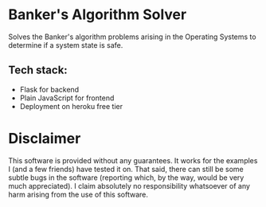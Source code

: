# Banker's Algorithm Solver

Solves the Banker's algorithm problems arising in the Operating Systems to determine if a system state is safe. 

## Tech stack:
* Flask for backend
* Plain JavaScript for frontend
* Deployment on heroku free tier

# Disclaimer
This software is provided without any guarantees. It works for the examples I (and a few friends) have tested it on. That said, there can still
be some subtle bugs in the software (reporting which, by the way, would be very much appreciated). 
I claim absolutely no responsibility whatsoever of any harm arising from the use of this software.
